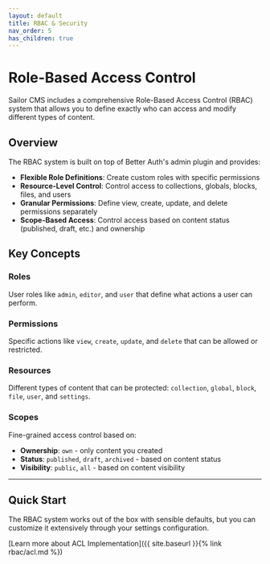 ```yaml
---
layout: default
title: RBAC & Security
nav_order: 5
has_children: true
---
```


# Role-Based Access Control

Sailor CMS includes a comprehensive Role-Based Access Control (RBAC) system that allows you to define exactly who can access and modify different types of content.

## Overview

The RBAC system is built on top of Better Auth's admin plugin and provides:

- **Flexible Role Definitions**: Create custom roles with specific permissions
- **Resource-Level Control**: Control access to collections, globals, blocks, files, and users
- **Granular Permissions**: Define view, create, update, and delete permissions separately
- **Scope-Based Access**: Control access based on content status (published, draft, etc.) and ownership

## Key Concepts

### Roles
User roles like `admin`, `editor`, and `user` that define what actions a user can perform.

### Permissions
Specific actions like `view`, `create`, `update`, and `delete` that can be allowed or restricted.

### Resources
Different types of content that can be protected: `collection`, `global`, `block`, `file`, `user`, and `settings`.

### Scopes
Fine-grained access control based on:
- **Ownership**: `own` - only content you created
- **Status**: `published`, `draft`, `archived` - based on content status
- **Visibility**: `public`, `all` - based on content visibility

---

## Quick Start

The RBAC system works out of the box with sensible defaults, but you can customize it extensively through your settings configuration.

[Learn more about ACL Implementation]({{ site.baseurl }}{% link rbac/acl.md %})
